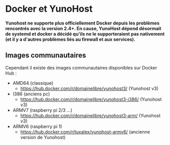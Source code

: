 # Docker et YunoHost

<div class="alert alert-danger">
<b>
Yunohost ne supporte plus officiellement Docker depuis les problèmes rencontrés avec la version 2.4+.
En cause, YunoHost dépend désormait de systemd et docker a décidé qu'ils ne le
supporteraient pas nativement (et il y a d'autres problèmes liés au firewall et aux
services).
</b>
</div>

## Images communautaires

Cependant il existe des images communautaires disponibles sur Docker Hub :

  * AMD64 (classique)
    * https://hub.docker.com/r/domainelibre/yunohost3/ (Yunohost v3)
  * I386 (anciens pc)
    * https://hub.docker.com/r/domainelibre/yunohost3-i386/ (Yunohost v3)
  * ARMV7 (raspberry pi 2/3 ...)
    * https://hub.docker.com/r/domainelibre/yunohost3-arm/ (Yunohost v3)
  * ARMV6 (raspberry pi 1)
    * https://hub.docker.com/r/tuxalex/yunohost-armv6/ (ancienne version de Yunohost)
